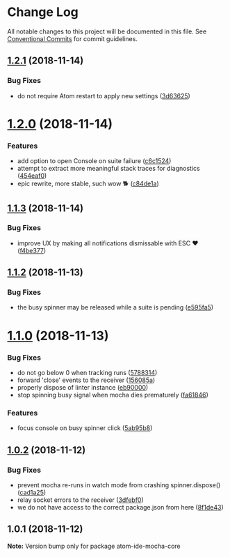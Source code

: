 # Change Log

All notable changes to this project will be documented in this file.
See [Conventional Commits](https://conventionalcommits.org) for commit guidelines.

## [1.2.1](https://github.com/Dreamscapes/atom-ide-mocha-core/compare/atom-ide-mocha-core@1.2.0...atom-ide-mocha-core@1.2.1) (2018-11-14)


### Bug Fixes

* do not require Atom restart to apply new settings ([3d63625](https://github.com/Dreamscapes/atom-ide-mocha-core/commit/3d63625))





# [1.2.0](https://github.com/Dreamscapes/atom-ide-mocha-core/compare/atom-ide-mocha-core@1.1.3...atom-ide-mocha-core@1.2.0) (2018-11-14)


### Features

* add option to open Console on suite failure ([c6c1524](https://github.com/Dreamscapes/atom-ide-mocha-core/commit/c6c1524))
* attempt to extract more meaningful stack traces for diagnostics ([454eaf0](https://github.com/Dreamscapes/atom-ide-mocha-core/commit/454eaf0))
* epic rewrite, more stable, such wow 🐕 ([c84de1a](https://github.com/Dreamscapes/atom-ide-mocha-core/commit/c84de1a))





## [1.1.3](https://github.com/Dreamscapes/atom-ide-mocha-core/compare/atom-ide-mocha-core@1.1.2...atom-ide-mocha-core@1.1.3) (2018-11-14)


### Bug Fixes

* improve UX by making all notifications dismissable with ESC ❤️ ([f4be377](https://github.com/Dreamscapes/atom-ide-mocha-core/commit/f4be377))





## [1.1.2](https://github.com/Dreamscapes/atom-ide-mocha-core/compare/atom-ide-mocha-core@1.1.1...atom-ide-mocha-core@1.1.2) (2018-11-13)


### Bug Fixes

* the busy spinner may be released while a suite is pending ([e595fa5](https://github.com/Dreamscapes/atom-ide-mocha-core/commit/e595fa5))





# [1.1.0](https://github.com/Dreamscapes/atom-ide-mocha-core/compare/atom-ide-mocha-core@1.0.2...atom-ide-mocha-core@1.1.0) (2018-11-13)


### Bug Fixes

* do not go below 0 when tracking runs ([5788314](https://github.com/Dreamscapes/atom-ide-mocha-core/commit/5788314))
* forward 'close' events to the receiver ([156085a](https://github.com/Dreamscapes/atom-ide-mocha-core/commit/156085a))
* properly dispose of linter instance ([eb90000](https://github.com/Dreamscapes/atom-ide-mocha-core/commit/eb90000))
* stop spinning busy signal when mocha dies prematurely ([fa61846](https://github.com/Dreamscapes/atom-ide-mocha-core/commit/fa61846))


### Features

* focus console on busy spinner click ([5ab95b8](https://github.com/Dreamscapes/atom-ide-mocha-core/commit/5ab95b8))





## [1.0.2](https://github.com/Dreamscapes/atom-ide-mocha-core/compare/atom-ide-mocha-core@1.0.1...atom-ide-mocha-core@1.0.2) (2018-11-12)


### Bug Fixes

* prevent mocha re-runs in watch mode from crashing spinner.dispose() ([cad1a25](https://github.com/Dreamscapes/atom-ide-mocha-core/commit/cad1a25))
* relay socket errors to the receiver ([3dfebf0](https://github.com/Dreamscapes/atom-ide-mocha-core/commit/3dfebf0))
* we do not have access to the correct package.json from here ([8f1de43](https://github.com/Dreamscapes/atom-ide-mocha-core/commit/8f1de43))





## 1.0.1 (2018-11-12)

**Note:** Version bump only for package atom-ide-mocha-core
